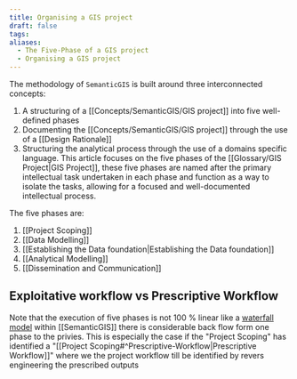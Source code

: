 ```yaml
---
title: Organising a GIS project
draft: false
tags:
aliases:
  - The Five-Phase of a GIS project
  - Organising a GIS project
---
```

The methodology of `SemanticGIS` is built around three interconnected concepts:
1. A structuring of a [[Concepts/SemanticGIS/GIS project]] into five well-defined phases
2. Documenting the [[Concepts/SemanticGIS/GIS project]] through the use of a [[Design Rationale]]
3. Structuring the analytical process through the use of  a domains specific language.
This article focuses on the five phases of the [[Glossary/GIS Project|GIS Project]], these five phases are named after the primary intellectual task undertaken in each phase and function as a way to isolate the tasks, allowing for a focused and well-documented intellectual process.

The five phases are:
1. [[Project Scoping]]
2. [[Data Modelling]]
3. [[Establishing the Data foundation|Establishing the Data foundation]]
4. [[Analytical Modelling]]
5. [[Dissemination and Communication]]

## Exploitative workflow vs Prescriptive Workflow 
Note that the execution of five phases is not 100 % linear like a  [waterfall model](https://en.wikipedia.org/wiki/Waterfall_model) within [[SemanticGIS]] there is considerable back flow form one phase to the privies.  This is especially the case if the "Project Scoping" has identified a "[[Project Scoping#^Prescriptive-Workflow|Prescriptive Workflow]]"  where we the project workflow till be identified by revers engineering the prescribed outputs